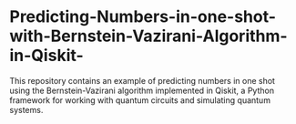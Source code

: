 # Predicting-Numbers-in-one-shot-with-Bernstein-Vazirani-Algorithm-in-Qiskit-
This repository contains an example of predicting numbers in one shot using the Bernstein-Vazirani algorithm implemented in Qiskit, a Python framework for working with quantum circuits and simulating quantum systems.
